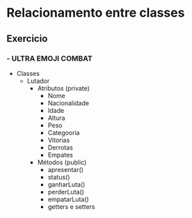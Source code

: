 # Relacionamento entre classes

## Exercicio

### - ULTRA EMOJI COMBAT

- Classes
    - Lutador
        - Atributos (private)
            - Nome
            - Nacionalidade
            - Idade
            - Altura
            - Peso
            - Categooria
            - Vitorias
            - Derrotas
            - Empates
        - Métodos (public)
            - apresentar()
            - status()
            - ganharLuta()
            - perderLuta()
            - empatarLuta()
            - getters e setters


